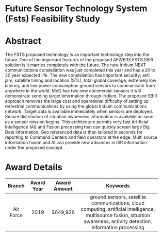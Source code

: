 
Future Sensor Technology System (Fsts) Feasibility Study
========================================================

# Abstract


The FSTS proposed technology is an important technology step into the future. One of the important features of the proposed AFWERX FSTS SBIR solution is it marries completely with the future. The new Iridium NEXT communications constellation was just completed this year and has a 20 to 30 year expected life. The new constellation has important security; anti jam; satellite timing and location (STL), total global coverage, extremely low latency, and low power consumption ground sensors to communicate from anywhere in the world. McQ has two new commercial sensors it will demonstrate sending target information through Iridium. The proposed SBIR approach removes the large cost and operational difficulty of setting up terrestrial communications by using the global Iridium communications network. Target data is available immediately when sensors are deployed. Secure distribution of situation awareness information is available as soon as a sensor mission begins. This architecture permits very fast Artificial Intelligence (AI) and Fusion processing that can quickly screen large Big Data information. Geo referenced data is then tailored in seconds for reporting to Command Centers and field operators at the edge. Multi source information fusion and AI can provide new advances in ISR information under the proposed concept.  

# Award Details

|Branch|Award Year|Award Amount|Keywords|
| :---: | :---: | :---: | :---: |
|Air Force|2019|$649,926|ground sensors, satellite communications, cloud computing, artificial intelligence, multisource fusion, situation awareness, activity detection, information processing|
